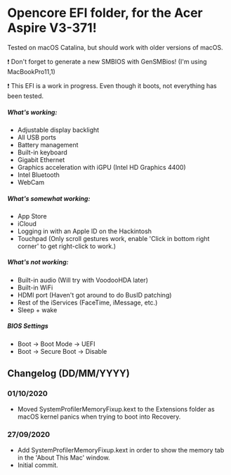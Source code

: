# Opencore EFI folder, for the Acer Aspire V3-371!

Tested on macOS Catalina, but should work with older versions of macOS.

:exclamation: Don't forget to generate a new SMBIOS with GenSMBios! (I'm using MacBookPro11,1)

:exclamation: This EFI is a work in progress. Even though it boots, not everything has been tested.

##### What's working:
* Adjustable display backlight
* All USB ports
* Battery management
* Built-in keyboard
* Gigabit Ethernet
* Graphics acceleration with iGPU (Intel HD Graphics 4400)
* Intel Bluetooth
* WebCam

##### What's somewhat working:
* App Store
* iCloud
* Logging in with an Apple ID on the Hackintosh
* Touchpad (Only scroll gestures work, enable 'Click in bottom right corner' to get right-click to work.)

##### What's not working:
* Built-in audio (Will try with VoodooHDA later)
* Built-in WiFi
* HDMI port (Haven't got around to do BusID patching)
* Rest of the iServices (FaceTime, iMessage, etc.)
* Sleep + wake

##### BIOS Settings
* Boot → Boot Mode → UEFI
* Boot → Secure Boot → Disable

## Changelog (DD/MM/YYYY)


### 01/10/2020
* Moved SystemProfilerMemoryFixup.kext to the Extensions folder as macOS kernel panics when trying to boot into Recovery.

### 27/09/2020
* Add SystemProfilerMemoryFixup.kext in order to show the memory tab in the 'About This Mac' window.
* Initial commit.